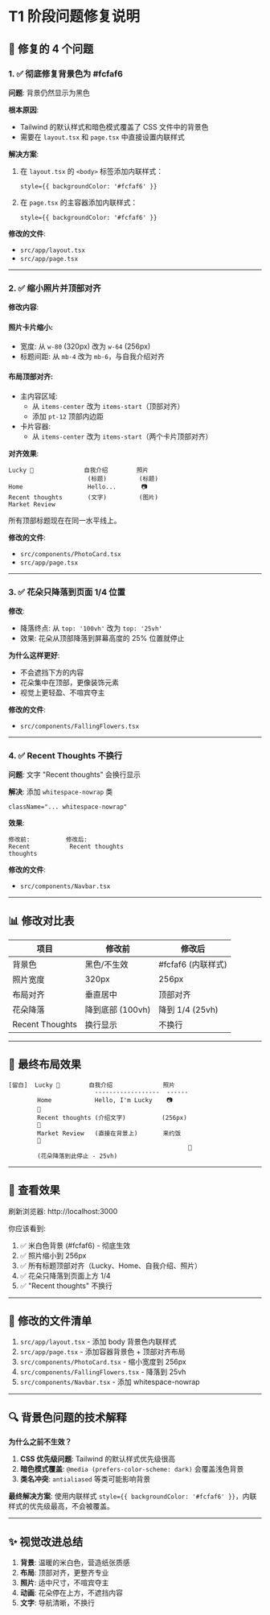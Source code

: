 # T1 阶段问题修复说明

## 🔧 修复的 4 个问题

### 1. ✅ 彻底修复背景色为 #fcfaf6

**问题**: 背景仍然显示为黑色

**根本原因**: 
- Tailwind 的默认样式和暗色模式覆盖了 CSS 文件中的背景色
- 需要在 `layout.tsx` 和 `page.tsx` 中直接设置内联样式

**解决方案**:
1. 在 `layout.tsx` 的 `<body>` 标签添加内联样式：
   ```tsx
   style={{ backgroundColor: '#fcfaf6' }}
   ```

2. 在 `page.tsx` 的主容器添加内联样式：
   ```tsx
   style={{ backgroundColor: '#fcfaf6' }}
   ```

**修改的文件**:
- `src/app/layout.tsx`
- `src/app/page.tsx`

---

### 2. ✅ 缩小照片并顶部对齐

**修改内容**:

#### 照片卡片缩小:
- 宽度: 从 `w-80` (320px) 改为 `w-64` (256px)
- 标题间距: 从 `mb-4` 改为 `mb-6`，与自我介绍对齐

#### 布局顶部对齐:
- 主内容区域: 
  - 从 `items-center` 改为 `items-start`（顶部对齐）
  - 添加 `pt-12` 顶部内边距
- 卡片容器:
  - 从 `items-center` 改为 `items-start`（两个卡片顶部对齐）

**对齐效果**:
```
Lucky 🌿              自我介绍        照片
                      (标题)         (标题)
Home                  Hello...       📷
Recent thoughts       (文字)         (图片)
Market Review
```

所有顶部标题现在在同一水平线上。

**修改的文件**:
- `src/components/PhotoCard.tsx`
- `src/app/page.tsx`

---

### 3. ✅ 花朵只降落到页面 1/4 位置

**修改**:
- 降落终点: 从 `top: '100vh'` 改为 `top: '25vh'`
- 效果: 花朵从顶部降落到屏幕高度的 25% 位置就停止

**为什么这样更好**:
- 不会遮挡下方的内容
- 花朵集中在顶部，更像装饰元素
- 视觉上更轻盈、不喧宾夺主

**修改的文件**:
- `src/components/FallingFlowers.tsx`

---

### 4. ✅ Recent Thoughts 不换行

**问题**: 文字 "Recent thoughts" 会换行显示

**解决**: 添加 `whitespace-nowrap` 类
```tsx
className="... whitespace-nowrap"
```

**效果**:
```
修改前:          修改后:
Recent           Recent thoughts
thoughts
```

**修改的文件**:
- `src/components/Navbar.tsx`

---

## 📊 修改对比表

| 项目 | 修改前 | 修改后 |
|------|--------|--------|
| 背景色 | 黑色/不生效 | #fcfaf6 (内联样式) |
| 照片宽度 | 320px | 256px |
| 布局对齐 | 垂直居中 | 顶部对齐 |
| 花朵降落 | 降到底部 (100vh) | 降到 1/4 (25vh) |
| Recent Thoughts | 换行显示 | 不换行 |

---

## 🎨 最终布局效果

```
[留白]  Lucky 🌿        自我介绍              照片
                        ------------------  ------
        Home            Hello, I'm Lucky    📷
        🌸              
        Recent thoughts (介绍文字)          (256px)
        🌸
        Market Review   (直接在背景上)       来约饭
        🌸
                                                  🌼
        (花朵降落到此停止 - 25vh)
```

---

## 🚀 查看效果

刷新浏览器: http://localhost:3000

你应该看到:
1. ✅ 米白色背景 (#fcfaf6) - 彻底生效
2. ✅ 照片缩小到 256px
3. ✅ 所有标题顶部对齐（Lucky、Home、自我介绍、照片）
4. ✅ 花朵只降落到页面上方 1/4
5. ✅ "Recent thoughts" 不换行

---

## 📁 修改的文件清单

1. `src/app/layout.tsx` - 添加 body 背景色内联样式
2. `src/app/page.tsx` - 添加容器背景色 + 顶部对齐布局
3. `src/components/PhotoCard.tsx` - 缩小宽度到 256px
4. `src/components/FallingFlowers.tsx` - 降落到 25vh
5. `src/components/Navbar.tsx` - 添加 whitespace-nowrap

---

## 🔍 背景色问题的技术解释

**为什么之前不生效？**

1. **CSS 优先级问题**: Tailwind 的默认样式优先级很高
2. **暗色模式覆盖**: `@media (prefers-color-scheme: dark)` 会覆盖浅色背景
3. **类名冲突**: `antialiased` 等类可能影响背景

**最终解决方案**:
使用内联样式 `style={{ backgroundColor: '#fcfaf6' }}`，内联样式的优先级最高，不会被覆盖。

---

## ✨ 视觉改进总结

1. **背景**: 温暖的米白色，营造纸张质感
2. **布局**: 顶部对齐，更整齐专业
3. **照片**: 适中尺寸，不喧宾夺主
4. **动画**: 花朵停在上方，不遮挡内容
5. **文字**: 导航清晰，不换行

